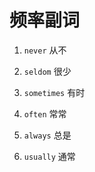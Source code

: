 # 频率副词

1. `never` 从不

2. `seldom` 很少

3. `sometimes` 有时

4. `often` 常常

5. `always` 总是

6. `usually` 通常
